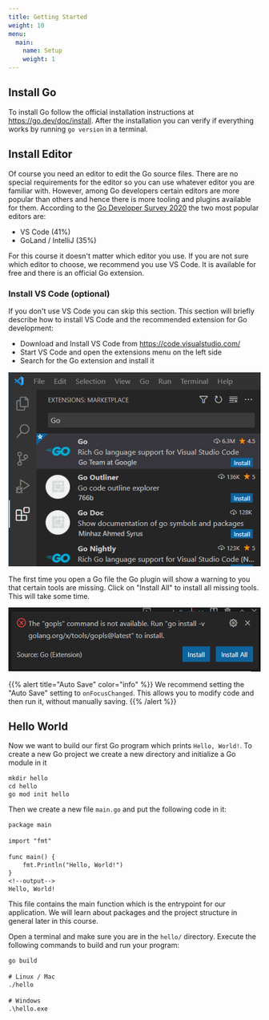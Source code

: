 ```yaml
---
title: Getting Started
weight: 10
menu:
  main:
    name: Setup
    weight: 1
---
```


## Install Go

To install Go follow the official installation instructions at https://go.dev/doc/install. After the installation you can verify if everything works by running `go version` in a terminal.


## Install Editor

Of course you need an editor to edit the Go source files. There are no special requirements for the editor so you can use whatever editor you are familiar with.
However, among Go developers certain editors are more popular than others and hence there is more tooling and plugins available for them. According to the [Go Developer Survey 2020](https://go.dev/blog/survey2020-results) the two most popular editors are:

* VS Code (41%)
* GoLand / IntelliJ (35%)

For this course it doesn't matter which editor you use. If you are not sure which editor to choose, we recommend you use VS Code. It is available for free and there is an official Go extension.


### Install VS Code (optional)

If you don't use VS Code you can skip this section. This section will briefly describe how to install VS Code and the recommended extension for Go development:

* Download and Install VS Code from https://code.visualstudio.com/
* Start VS Code and open the extensions menu on the left side
* Search for the Go extension and install it

![VS Code Go Extension](images/vs_code_golang_extension.png)

The first time you open a Go file the Go plugin will show a warning to you that certain tools are missing. Click on "Install All" to install all missing tools. This will take some time.

![VS Code Go Extension Error Message](images/vs_code_golang_extension_error_message.png)

{{% alert title="Auto Save" color="info" %}}
We recommend setting the "Auto Save" setting to `onFocusChanged`. This allows you to modify code and then run it, without manually saving.
{{% /alert %}}

## Hello World

Now we want to build our first Go program which prints `Hello, World!`.
To create a new Go project we create a new directory and initialize a Go module in it

```shell
mkdir hello
cd hello
go mod init hello
```

Then we create a new file `main.go` and put the following code in it:
```golang {displayOutput=false}
package main

import "fmt"

func main() {
	fmt.Println("Hello, World!")
}
<!--output-->
Hello, World!
```

This file contains the main function which is the entrypoint for our application. We will learn about packages and the project structure in general later in this course.

Open a terminal and make sure you are in the `hello/` directory. Execute the following commands to build and run your program:

```shell
go build

# Linux / Mac
./hello

# Windows
.\hello.exe
```
